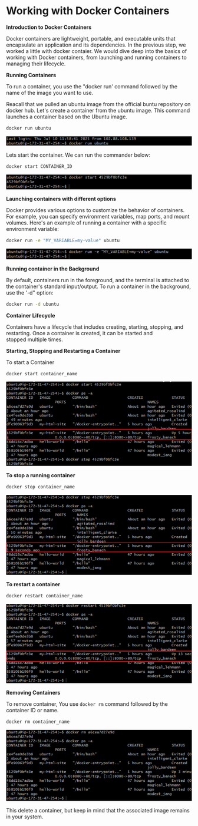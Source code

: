 # Working with Docker Containers

**Introduction to Docker Containers**

Docker containers are lightweight, portable, and executable units that encapsulate an application and its dependencies. In the previous step, we worked a little with docker contaier. We would dive deep into the basics of working with Docker containers, from launching and running containers to managing their lifecycle.

**Running Containers**

To run a container, you use the "docker run' command followed by the name of the image you want to use.

Reacall that we pulled an ubuntu image from the official buntu repository on docker hub. Let's create a container from the ubuntu image. This command launches a container based on the Ubuntu image.

```bash
docker run ubuntu
```
![](1.%20docker%20run%20ubuntu.png)

Lets start the container. We can run the commander below:
```bash
docker start CONTAINER_ID
```
![](2.%20Docker%20start.png)

**Launching containers with different options**

Docker provides various options to customize the behavior of containers. For example, you can specify environment variables, map ports, and mount volumes. Here's an example of running a container with a specific environment variable:

```bash
docker run -e "MY_VARIABLE=my-value" ubuntu
```
![](3.%20docker%20run%20-e.png)

**Running container in the Background**

By default, containers run in the foreground, and the terminal is attached to the container's standard input/output. To run a container in the background, use the '-d" option:

```bash
docker run -d ubuntu
```

**Container Lifecycle**

Containers have a lifecycle that includes creating, starting, stopping, and restarting. Once a container is created, it can be started and stopped multiple times.

**Starting, Stopping and Restarting a Container**

To start a Container

```bash
docker start container_name
```
![](4.%20docker%20started.png)

**To stop a running container**
```bash
docker stop container_name
```
![](5.%20docker%20stopped.png)

**To restart a container**
```bash
docker restart container_name
```
![](6.%20docker%20restart.png)

**Removing Containers**

To remove container, You use `docker rm` command followed by the container ID or name.

```bash
docker rm container_name
```
![](7.%20docker%20remove.png)

This delete a container, but keep in mind that the associated image remains in your system.




